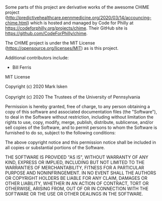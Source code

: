 Some parts of this project are derivative works of the awesome
CHIME project (http://predictivehealthcare.pennmedicine.org/2020/03/14/accouncing-chime.html)
which is hosted and managed by Code for Philly at https://codeforphilly.org/projects/chime. Their
GitHub site is https://github.com/CodeForPhilly/chime.

The CHIME project is under the MIT License (https://opensource.org/licenses/MIT) as is this project.

Additional contributors include:

* Bill Ferris


MIT License

Copyright (c) 2020 Mark Isken<br/><br/>
Copyright (c) 2020 The Trustees of the University of Pennsylvania

Permission is hereby granted, free of charge, to any person obtaining a copy
of this software and associated documentation files (the "Software"), to deal
in the Software without restriction, including without limitation the rights
to use, copy, modify, merge, publish, distribute, sublicense, and/or sell
copies of the Software, and to permit persons to whom the Software is
furnished to do so, subject to the following conditions:

The above copyright notice and this permission notice shall be included in all
copies or substantial portions of the Software.

THE SOFTWARE IS PROVIDED "AS IS", WITHOUT WARRANTY OF ANY KIND, EXPRESS OR
IMPLIED, INCLUDING BUT NOT LIMITED TO THE WARRANTIES OF MERCHANTABILITY,
FITNESS FOR A PARTICULAR PURPOSE AND NONINFRINGEMENT. IN NO EVENT SHALL THE
AUTHORS OR COPYRIGHT HOLDERS BE LIABLE FOR ANY CLAIM, DAMAGES OR OTHER
LIABILITY, WHETHER IN AN ACTION OF CONTRACT, TORT OR OTHERWISE, ARISING FROM,
OUT OF OR IN CONNECTION WITH THE SOFTWARE OR THE USE OR OTHER DEALINGS IN THE
SOFTWARE.
